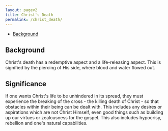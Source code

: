 ```yaml
---
layout: pagev2
title: Christ's Death
permalink: /christ_death/
---
```

- [Background](#background)

## Background

Christ's death has a redemptive aspect and a life-releasing aspect. This is signified by the piercing of His side, where blood and water flowed out.

## Significance

If one wants Christ's life to be unhindered in its spread, they must experience the breaking of the cross - the killing death of Christ - so that obstacles within their being can be dealt with. This includes any desires or aspirations which are not Christ Himself, even good things such as building up our virtues or zealousness for the gospel. This also includes hypocrisy, rebellion and one's natural capabilities.

